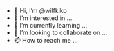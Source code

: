 - 👋 Hi, I’m @wilfkiko
- 👀 I’m interested in ...
- 🌱 I’m currently learning ...
- 💞️ I’m looking to collaborate on ...
- 📫 How to reach me ...

<!---
wilfkiko/wilfkiko is a ✨ special ✨ repository because its `README.md` (this file) appears on your GitHub profile.
You can click the Preview link to take a look at your changes.
--->
